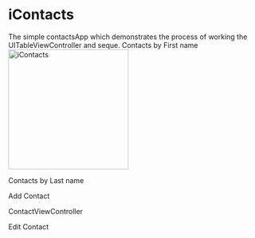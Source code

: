 # iContacts
The simple contactsApp which demonstrates the process of working the UITableViewController and seque.
Сontacts by First name
<img width="241" alt="iContacts" src="https://github.com/alkhero21/iContacts/assets/73021212/3084020e-d399-4a41-aca8-360d98921dd3">

Contacts by Last name

Add Contact

ContactViewController

Edit Contact

